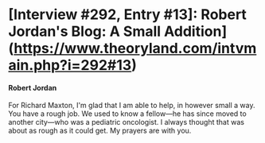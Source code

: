# [Interview #292, Entry #13]: Robert Jordan's Blog: A Small Addition](https://www.theoryland.com/intvmain.php?i=292#13)

#### Robert Jordan

For Richard Maxton, I'm glad that I am able to help, in however small a way. You have a rough job. We used to know a fellow—he has since moved to another city—who was a pediatric oncologist. I always thought that was about as rough as it could get. My prayers are with you.

